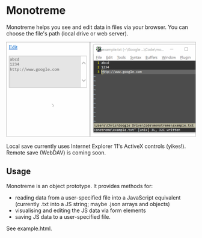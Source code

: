 # Monotreme

Monotreme helps you see and edit data in files via your browser. You can choose the file's path (local drive or web server).

![Example GIF](example.gif)

Local save currently uses Internet Explorer 11's ActiveX controls (yikes!). Remote save (WebDAV) is coming soon.

## Usage

Monotreme is an object prototype. It provides methods for:

- reading data from a user-specified file into a JavaScript equivalent (currently .txt into a JS string; maybe .json arrays and objects)
- visualising and editing the JS data via form elements
- saving JS data to a user-specified file.

See example.html.